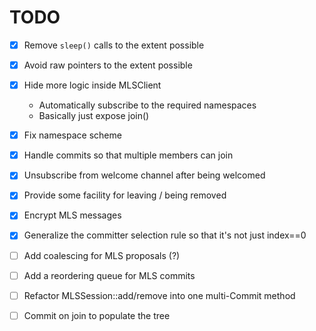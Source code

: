 TODO
====

* [X] Remove `sleep()` calls to the extent possible
* [X] Avoid raw pointers to the extent possible
* [X] Hide more logic inside MLSClient
    * Automatically subscribe to the required namespaces
    * Basically just expose join()
* [X] Fix namespace scheme
* [X] Handle commits so that multiple members can join
* [X] Unsubscribe from welcome channel after being welcomed
* [X] Provide some facility for leaving / being removed
* [X] Encrypt MLS messages
* [X] Generalize the committer selection rule so that it's not just index==0
* [ ] Add coalescing for MLS proposals (?)
* [ ] Add a reordering queue for MLS commits
* [ ] Refactor MLSSession::add/remove into one multi-Commit method
* [ ] Commit on join to populate the tree

